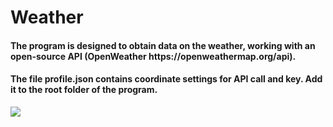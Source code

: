 # Weather

<h4>The program is designed to obtain data on the weather, working with an open-source API (OpenWeather https://openweathermap.org/api).</h4>

<h4>The file profile.json contains coordinate settings for API call and key. Add it to the root folder of the program.</h4>
<image src="https://user-images.githubusercontent.com/53939350/233882945-834de003-ec86-4cc4-86aa-dd391e647841.png"></image>



